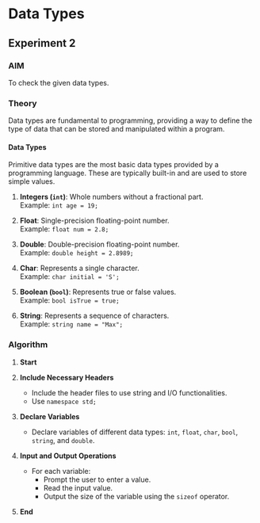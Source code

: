 # Data Types

## Experiment 2

### AIM
To check the given data types.

### Theory
Data types are fundamental to programming, providing a way to define the type of data that can be stored and manipulated within a program.

#### Data Types
Primitive data types are the most basic data types provided by a programming language. These are typically built-in and are used to store simple values.

1. **Integers (`int`)**: Whole numbers without a fractional part.  
   Example: `int age = 19;`

2. **Float**: Single-precision floating-point number.  
   Example: `float num = 2.8;`

3. **Double**: Double-precision floating-point number.  
   Example: `double height = 2.8989;`

4. **Char**: Represents a single character.  
   Example: `char initial = 'S';`

5. **Boolean (`bool`)**: Represents true or false values.  
   Example: `bool isTrue = true;`

6. **String**: Represents a sequence of characters.  
   Example: `string name = "Max";`

### Algorithm

1. **Start**

2. **Include Necessary Headers**
   - Include the header files to use string and I/O functionalities.
   - Use `namespace std;`

3. **Declare Variables**
   - Declare variables of different data types: `int`, `float`, `char`, `bool`, `string`, and `double`.

4. **Input and Output Operations**
   - For each variable:
     - Prompt the user to enter a value.
     - Read the input value.
     - Output the size of the variable using the `sizeof` operator.

5. **End**
